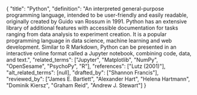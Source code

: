 {
    "title": "Python",
    "definition": "An interpreted general-purpose programming language, intended to be user-friendly and easily readable, originally created by Guido van Rossum in 1991. Python has an extensive library of additional features with accessible documentation for tasks ranging from data analysis to experiment creation. It is a popular programming language in data science, machine learning and web development. Similar to R Markdown, Python can be presented in an interactive online format called a Jupyter notebook, combining code, data, and text.",
    "related_terms": ["Jupyter", "Matplotlib", "NumPy", "OpenSesame", "PsychoPy", "R"],
    "references": ["Lutz (2001)"],
    "alt_related_terms": [null],
    "drafted_by": ["Shannon Francis"],
    "reviewed_by": ["James E. Bartlett", "Alexander Hart", "Helena Hartmann", "Dominik Kiersz", "Graham Reid", "Andrew J. Stewart"]
  }

